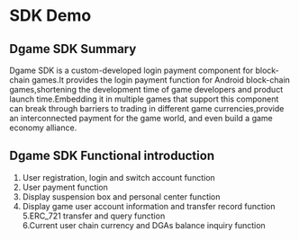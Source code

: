 # SDK Demo

## Dgame SDK Summary

  Dgame SDK is a custom-developed login payment component for block-chain games.It provides the login payment function for Android block-chain games,shortening the development time of game developers and product launch time.Embedding it in multiple games that support this component can break through barriers to trading in different game currencies,provide an interconnected payment for the game world, and even build a game economy alliance.
    
## Dgame SDK Functional introduction

   1. User registration, login and switch account function<br>
   2. User payment function<br>
   3. Display suspension box and personal center function<br>
   4. Display game user account information and transfer record function<br>
   5.ERC_721 transfer and query function<br>
   6.Current user chain currency and DGAs balance inquiry function<br>
